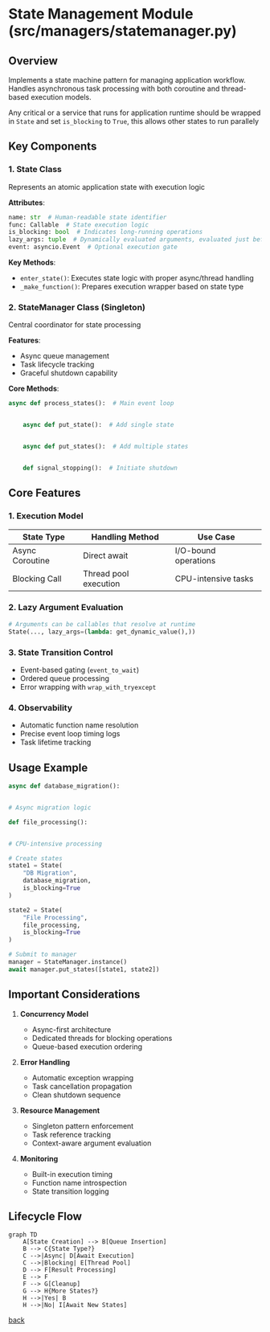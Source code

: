 # State Management Module (src/managers/statemanager.py)

## Overview

Implements a state machine pattern for managing application workflow. Handles asynchronous task processing with both
coroutine and thread-based execution models.

Any critical or a service that runs for application runtime should be wrapped in `State` and set `is_blocking` to `True`, this allows other states to run parallely

## Key Components

### 1. State Class

Represents an atomic application state with execution logic

**Attributes**:

```python
name: str  # Human-readable state identifier
func: Callable  # State execution logic
is_blocking: bool  # Indicates long-running operations
lazy_args: tuple  # Dynamically evaluated arguments, evaluated just before state execution
event: asyncio.Event  # Optional execution gate
```

**Key Methods**:

- `enter_state()`: Executes state logic with proper async/thread handling
- `_make_function()`: Prepares execution wrapper based on state type

### 2. StateManager Class (Singleton)

Central coordinator for state processing

**Features**:

- Async queue management
- Task lifecycle tracking
- Graceful shutdown capability

**Core Methods**:

```python
async def process_states():  # Main event loop


    async def put_state():  # Add single state


    async def put_states():  # Add multiple states


    def signal_stopping():  # Initiate shutdown
```

## Core Features

### 1. Execution Model

| State Type      | Handling Method       | Use Case             |
|-----------------|-----------------------|----------------------|
| Async Coroutine | Direct await          | I/O-bound operations |
| Blocking Call   | Thread pool execution | CPU-intensive tasks  |

### 2. Lazy Argument Evaluation

```python
# Arguments can be callables that resolve at runtime
State(..., lazy_args=(lambda: get_dynamic_value(),))
```

### 3. State Transition Control

- Event-based gating (`event_to_wait`)
- Ordered queue processing
- Error wrapping with `wrap_with_tryexcept`

### 4. Observability

- Automatic function name resolution
- Precise event loop timing logs
- Task lifetime tracking

## Usage Example

```python
async def database_migration():


# Async migration logic

def file_processing():


# CPU-intensive processing

# Create states
state1 = State(
    "DB Migration",
    database_migration,
    is_blocking=True
)

state2 = State(
    "File Processing",
    file_processing,
    is_blocking=True
)

# Submit to manager
manager = StateManager.instance()
await manager.put_states([state1, state2])
```

## Important Considerations

1. **Concurrency Model**

    - Async-first architecture
    - Dedicated threads for blocking operations
    - Queue-based execution ordering

2. **Error Handling**

    - Automatic exception wrapping
    - Task cancellation propagation
    - Clean shutdown sequence

3. **Resource Management**

    - Singleton pattern enforcement
    - Task reference tracking
    - Context-aware argument evaluation

4. **Monitoring**

    - Built-in execution timing
    - Function name introspection
    - State transition logging

## Lifecycle Flow

```mermaid
graph TD
    A[State Creation] --> B[Queue Insertion]
    B --> C{State Type?}
    C -->|Async| D[Await Execution]
    C -->|Blocking| E[Thread Pool]
    D --> F[Result Processing]
    E --> F
    F --> G[Cleanup]
    G --> H{More States?}
    H -->|Yes| B
    H -->|No| I[Await New States]
```

[back](/src_docs/managers)
